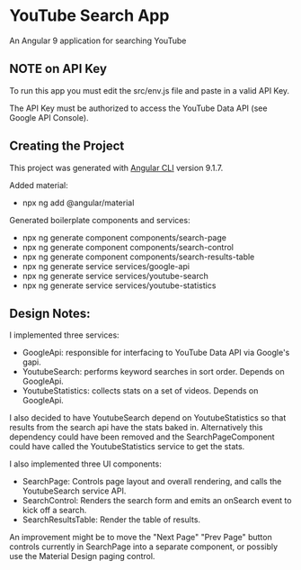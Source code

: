 # YouTube Search App

An Angular 9 application for searching YouTube

## NOTE on API Key

To run this app you must edit the src/env.js file and paste in a valid API Key.

The API Key must be authorized to access the YouTube Data API (see Google API Console).

## Creating the Project

This project was generated with [Angular CLI](https://github.com/angular/angular-cli) version 9.1.7.

Added material:

- npx ng add @angular/material

Generated boilerplate components and services:

- npx ng generate component components/search-page
- npx ng generate component components/search-control
- npx ng generate component components/search-results-table
- npx ng generate service services/google-api
- npx ng generate service services/youtube-search
- npx ng generate service services/youtube-statistics

## Design Notes:

I implemented three services:

- GoogleApi:  responsible for interfacing to YouTube Data API via Google's gapi.
- YoutubeSearch:  performs keyword searches in sort order.  Depends on GoogleApi.
- YoutubeStatistics:  collects stats on a set of videos.  Depends on GoogleApi.

I also decided to have YoutubeSearch depend on YoutubeStatistics so that results from the
search api have the stats baked in.  Alternatively this dependency could have been
removed and the SearchPageComponent could have called the YoutubeStatistics service
to get the stats.

I also implemented three UI components:

- SearchPage:  Controls page layout and overall rendering, and calls the YoutubeSearch service API.
- SearchControl:  Renders the search form and emits an onSearch event to kick off a search.
- SearchResultsTable:  Render the table of results.

An improvement might be to move the "Next Page" "Prev Page" button controls currently in
SearchPage into a separate component, or possibly use the Material Design paging control. 



